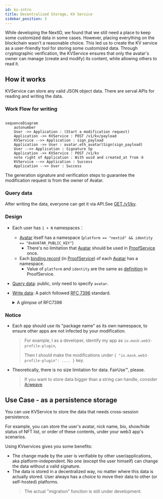 ```yaml
---
id: ks-intro
title: Decentralized Storage, KV Service
sidebar_position: 3
---
```


While developing the NextID, we found that we still need a place to keep some customized data in some cases. However, placing everything on the blockchain wasn't a reasonable choice. This led us to create the KV service as a user-friendly tool for storing some customized data. Through cryptographic verification, the KVService ensures that only the avatar's owner can manage (create and modify) its content, while allowing others to read it.

## How it works 
KVService can store any valid JSON object data. There are serval APIs for reading and writing the data.

### Work Flow for writing 

```mermaid

sequenceDiagram
    autonumber
    User ->> Application : (Start a modification request)
    Application ->> KVService : POST /v1/kv/payload
    KVService -->> Application : sign_payload
    Application ->> User : avatar.eth_avatarlSign(sign_payload)
    User -->> Application : Signature Sp
    Application ->> KVService : POST /v1/kv
    note right of Application : With uuid and created_at from ③
    KVService -->> Application : Success
    Application -->> User : Success
```
The generation signature and verification steps to guarantee the modification request is from the owner of Avatar.

### Query data
After writing the data, everyone can get it via API.See [GET /v1/kv](/rest-api/kvservice-api#query).


### Design
- Each user has `1 + N` namespaces：
  - [Avatar](/proof-service/glossary.md#glossary-avatar) itself has a namespace (`platform == "nextid" && identity == "0xAVATAR_PUBLIC_KEY"`)
    - There's no limitation that [Avatar](/proof-service/glossary.md#glossary-avatar) should be used in [ProofService](/proof-service/intro.md) once.
  - Each [binding record](/proof-service/glossary.md#glossary-link) (in [ProofService](/proof-service/intro.md)) of each [Avatar](/proof-service/glossary.md#glossary-avatar) has a namespace.
    - Value of `platform` and `identity` are the same as [definition](/proof-service/platforms.md) in ProofService.
- [Query data](/rest-api/kvservice-api#query): public, only need to specify `avatar`.
- [Write data](/rest-api/kvservice-api#payload): A patch followed [RFC 7396](https://www.rfc-editor.org/rfc/rfc7396) standard.

  <details>
  <summary>A glimpse of RFC7396</summary>

  ```js
  // Assume current data is:
  {
    "a": {
      "b": [2, 3, 4, "test"]
    },
    "c": "Hello"
  }

  // If this patch is submitted:
  { "a": { "b": null, "new_key": true }, "c": "KVService" }

  // Then patched data will become:
  {
    "a": {
      "new_key": true
    },
    "c": "KVService"
  }
  // Notice: nested modification of Array value is not supported.
  //         Replace the whole Array with new value instead.
  ```
  </details>

### Notice
- Each app should use its "package name" as its own namespace, to ensure other apps are not infected by your modification.
  > For example, I as a developer, identify my app as `io.mask.web3-profile-plugin`,
  >
  > Then I should make the modifications under `{ "io.mask.web3-profile-plugin": .... }` key.

- Theoretically, there is no size limitation for data. FairUse™️, please.
  > If you want to store data bigger than a string can handle, consider [Arweave](https://www.arweave.org).

## Use Case - as a persistence storage

You can use KVService to store the data that needs cross-session persistence.

For example, you can store the user's avatar, nick name, bio, show/hide status of NFT list, or order of these contents, under your web3 app's scenarios.

Using KVservices gives you some benefits:

- The change made by the user is verifiable by other user/applications, aka platform-independent. No one (except the user himself) can change the data without a valid signature.
- The data is stored in a decentralized way, no matter where this data is actually stored. User always has a choice to move their data to other (or self-hosted) platforms.
  > The actual "migration" function is still under development.
